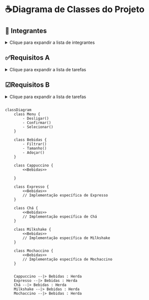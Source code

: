 # ☕Diagrama de Classes do Projeto

## 📄 Integrantes 

<details>
  <summary>Clique para expandir a lista de integrantes</summary>
  
  - Pedro Antônio
  - Vinícius Moraes
  - Bruno Correa
</details>
  
 ## ✅Requisitos A

<details>
  <summary>Clique para expandir a lista de tarefas</summary>
  
  - [ ] Programa estruturado em classes de acordo com o princípio de encapsulamento
  - [ ] Mínimo de 5 classes
  - [ ] 1 classe Abstrata
  - [ ] 1 método Abstrato
  - [ ] Total de 10 atributos e 10 métodos
  - [ ] Duas relações de herança entre classes
  - [ ] Um método sobrescrito por uma subclasse(abstração não vale)
  - [ ] Ao menos, uma camada polimórfica de método
  - [ ] uma relação de associação entre 2 classes
  - [X] Ao menos, uma coleção de objetos (ArrayList)
</details>
  
## ☑Requisitos B
<details>
<summary>Clique para expandir a lista de tarefas</summary>

   - [X] Uma classe derivada do Exception
   - [ ] Interface gráfica
   - [ ] ler dados de um arquivo csv ou txt
   - [ ] recuera e salva objetos persistentes
  
</details>






```mermaid

classDiagram
    class Menu {
        - Desligar()
        - Confirmar()
        - Selecionar()
    }

    class Bebidas {
        - Filtrar()
        - Tamanho()
        - Adoçar()
    }

    class Cappuccino {
        <<Bebidas>>
        
    }

    class Expresso {
        <<Bebidas>>
        // Implementação específica de Expresso
    }

    class Chá {
        <<Bebidas>>
        // Implementação específica de Chá
    }

    class Milkshake {
        <<Bebidas>>
        // Implementação específica de Milkshake
    }

    class Mochaccino {
        <<Bebidas>>
        // Implementação específica de Mochaccino
    }

   
    Cappuccino --|> Bebidas : Herda
    Expresso --|> Bebidas : Herda
    Chá --|> Bebidas : Herda
    Milkshake --|> Bebidas : Herda
    Mochaccino --|> Bebidas : Herda

